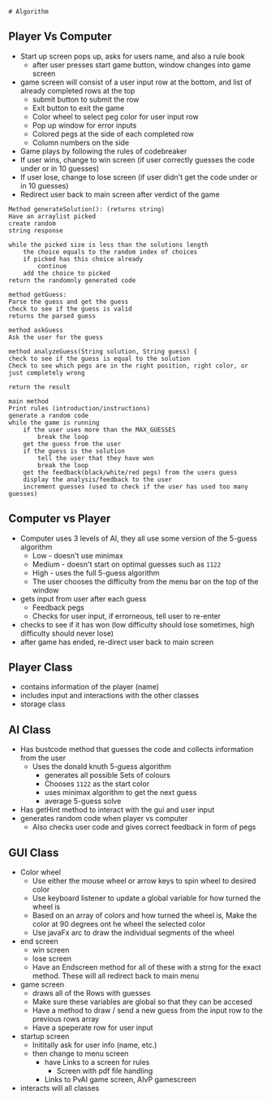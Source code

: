     # Algorithm

## Player Vs Computer
- Start up screen pops up, asks for users name, and also a rule book 
    - after user presses start game button, window changes into game screen
- game screen will consist of a user input row at the bottom, and list of already completed rows at the top
    - submit button to submit the row
    - Exit button to exit the game  
    - Color wheel to select peg color for user input row
    - Pop up window for error inputs
    - Colored pegs at the side of each completed row
    - Column numbers on the side
- Game plays by following the rules of codebreaker
- If user wins, change to win screen (if user correctly guesses the code under or in 10 guesses)
- If user lose, change to lose screen (if user didn't get the code under or in 10 guesses)
- Redirect user back to main screen after verdict of the game


```
Method generateSolution(): (returns string)
Have an arraylist picked
create random
string response

while the picked size is less than the solutions length 
	the choice equals to the random index of choices
	if picked has this choice already
		continue
 	add the choice to picked
return the randomnly generated code   	

method getGuess:
Parse the guess and get the guess
check to see if the guess is valid
returns the parsed guess

method askGuess
Ask the user for the guess

method analyzeGuess(String solution, String guess) {
check to see if the guess is equal to the solution
Check to see which pegs are in the right position, right color, or just completely wrong

return the result

main method
Print rules (introduction/instructions)
generate a random code
while the game is running
	if the user uses more than the MAX_GUESSES
		break the loop
	get the guess from the user
	if the guess is the solution
		tell the user that they have won
		break the loop
	get the feedback(black/white/red pegs) from the users guess
	display the analysis/feedback to the user
	increment guesses (used to check if the user has used too many guesses)

```
## Computer vs Player
- Computer uses 3 levels of AI, they all use some version of the 5-guess algorithm 
    - Low - doesn't use minimax
    - Medium - doesn't start on optimal guesses such as `1122`
    - High - uses the full 5-guess algorithm
    - The user chooses the difficulty from the menu bar on the top of the window
- gets input from user after each guess
    - Feedback pegs
    - Checks for user input, if errorneous, tell user to re-enter
- checks to see if it has won (low difficulty should lose sometimes, high difficulty should never lose)
- after game has ended, re-direct user back to main screen

## Player Class
- contains information of the player (name)
- includes input and interactions with the other classes
- storage class

## AI Class
- Has bustcode method that guesses the code and collects information from the user
    - Uses the donald knuth 5-guess algorithm
        - generates all possible Sets of colours
        - Chooses `1122` as the start color
        - uses minimax algorithm to get the next guess
        - average 5-guess solve
- Has getHint method to interact with the gui and user input
- generates random code when player vs computer
    - Also checks user code and gives correct feedback in form of pegs 


## GUI Class
- Color wheel
   - Use either the mouse wheel or arrow keys to spin wheel to desired color 
   - Use keyboard listener to update a global variable for how turned the wheel is
   - Based on an array of colors and how turned the wheel is, Make the color at 90 degrees ont he wheel the selected color
   - Use javaFx arc to draw the individual segments of the wheel
- end screen
    - win screen
    - lose screen
    - Have an Endscreen method for all of these with a strng for the exact method. These will all redirect back to main menu
- game screen
    - draws all of the Rows with guesses
    - Make sure these variables are global so that they can be accesed
    - Have a method to draw / send a new guess from the input row to the previous rows array
    - Have a speperate row for user input
- startup screen
    - Inititally ask for user info (name, etc.) 
    - then change to menu screen
        - have Links to a screen for rules
            - Screen with pdf file handling
        - Links to PvAI game screen, AIvP gamescreen
- interacts will all classes
